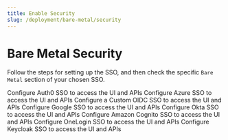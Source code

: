 ```yaml
---
title: Enable Security
slug: /deployment/bare-metal/security
---
```


# Bare Metal Security

Follow the steps for setting up the SSO, and then check the specific `Bare Metal` section of your chosen SSO.

<InlineCalloutContainer>
  <InlineCallout
    color="violet-70"
    bold="Auth0 SSO"
    icon="add_moderator"
    href="/deployment/security/auth0"
  >
    Configure Auth0 SSO to access the UI and APIs
  </InlineCallout>
  <InlineCallout
    color="violet-70"
    bold="Azure SSO"
    icon="add_moderator"
    href="/deployment/security/azure"
  >
    Configure Azure SSO to access the UI and APIs
  </InlineCallout>
  <InlineCallout
    color="violet-70"
    bold="Custom OIDC SSO"
    icon="add_moderator"
    href="/deployment/security/custom-oidc"
  >
    Configure a Custom OIDC SSO to access the UI and APIs
  </InlineCallout>
  <InlineCallout
    color="violet-70"
    bold="Google SSO"
    icon="add_moderator"
    href="/deployment/security/google"
  >
    Configure Google SSO to access the UI and APIs
  </InlineCallout>
  <InlineCallout
    color="violet-70"
    bold="Okta SSO"
    icon="add_moderator"
    href="/deployment/security/okta"
  >
    Configure Okta SSO to access the UI and APIs
  </InlineCallout>
  <InlineCallout
    color="violet-70"
    bold="Amazon Cognito SSO"
    icon="add_moderator"
    href="/deployment/security/amazon-cognito"
  >
    Configure Amazon Cognito SSO to access the UI and APIs
  </InlineCallout>
  <InlineCallout
    color="violet-70"
    bold="OneLogin SSO"
    icon="add_moderator"
    href="/deployment/security/one-login"
  >
    Configure OneLogin SSO to access the UI and APIs
  </InlineCallout>
  <InlineCallout
    color="violet-70"
    bold="Keycloak SSO"
    icon="add_moderator"
    href="/deployment/security/keycloak"
  >
    Configure Keycloak SSO to access the UI and APIs
  </InlineCallout>
</InlineCalloutContainer>